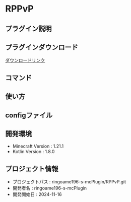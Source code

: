 # RPPvP

## プラグイン説明

## プラグインダウンロード
[ダウンロードリンク](https://github.com/ringoame196-s-mcPlugin/RPPvP/releases/latest)

## コマンド

## 使い方

## configファイル
                
## 開発環境
- Minecraft Version : 1.21.1
- Kotlin Version : 1.8.0

## プロジェクト情報
- プロジェクトパス : ringoame196-s-mcPlugin/RPPvP.git
- 開発者名 : ringoame196-s-mcPlugin
- 開発開始日 : 2024-11-16
